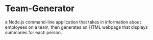 # Team-Generator
 a Node.js command-line application that takes in information about employees on a team, then generates an HTML webpage that displays summaries for each person.
